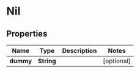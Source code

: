 

# Nil

## Properties

Name | Type | Description | Notes
------------ | ------------- | ------------- | -------------
**dummy** | **String** |  |  [optional]



